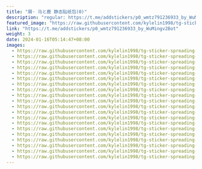 ```yaml
---
title: "屑· 马と鹿 静态贴纸包(0)"
description: "regular: https://t.me/addstickers/p0_wmtz791236933_by_WuMingv2Bot"
featured_image: "https://raw.githubusercontent.com/kylelin1998/tg-sticker-spreading-worldwide-images/main/img/42a5437f-d2e5-4794-baf6-dce6666e74e5.jpg"
link: "https://t.me/addstickers/p0_wmtz791236933_by_WuMingv2Bot"
weight: 3
date: 2024-01-16T05:14:47+08:00
images:
  - https://raw.githubusercontent.com/kylelin1998/tg-sticker-spreading-worldwide-images/main/img/42a5437f-d2e5-4794-baf6-dce6666e74e5.jpg
  - https://raw.githubusercontent.com/kylelin1998/tg-sticker-spreading-worldwide-images/main/img/212b5ccf-6c37-40c0-8277-1e37f49ab0a4.jpg
  - https://raw.githubusercontent.com/kylelin1998/tg-sticker-spreading-worldwide-images/main/img/cf3e3cf5-9542-444d-9976-3716e9d74b3c.jpg
  - https://raw.githubusercontent.com/kylelin1998/tg-sticker-spreading-worldwide-images/main/img/2e353dda-b1c3-49d2-a212-0b4d12466c32.jpg
  - https://raw.githubusercontent.com/kylelin1998/tg-sticker-spreading-worldwide-images/main/img/7ae0acde-5c26-439a-9b99-4a6718dbc3c3.jpg
  - https://raw.githubusercontent.com/kylelin1998/tg-sticker-spreading-worldwide-images/main/img/ad28397e-76b6-45d8-b7c9-6a974b0cf3cf.jpg
  - https://raw.githubusercontent.com/kylelin1998/tg-sticker-spreading-worldwide-images/main/img/c09e3073-9b76-4723-8e84-909df15523e9.jpg
  - https://raw.githubusercontent.com/kylelin1998/tg-sticker-spreading-worldwide-images/main/img/bea2188a-80a2-423d-b7d6-4a61e4b1004a.jpg
  - https://raw.githubusercontent.com/kylelin1998/tg-sticker-spreading-worldwide-images/main/img/368a41dd-5f53-45d1-874a-ee3578834bdf.jpg
  - https://raw.githubusercontent.com/kylelin1998/tg-sticker-spreading-worldwide-images/main/img/40b3894b-5fc5-4af7-8e16-c5e454d39b8f.jpg
  - https://raw.githubusercontent.com/kylelin1998/tg-sticker-spreading-worldwide-images/main/img/acd2a1e7-d1e9-47a6-9253-0351bfb93f59.jpg
  - https://raw.githubusercontent.com/kylelin1998/tg-sticker-spreading-worldwide-images/main/img/40b7dccc-3252-4f19-8516-2e41f0957f0d.jpg
  - https://raw.githubusercontent.com/kylelin1998/tg-sticker-spreading-worldwide-images/main/img/73a10988-20be-4345-b0c2-711f71b8ac61.jpg
  - https://raw.githubusercontent.com/kylelin1998/tg-sticker-spreading-worldwide-images/main/img/816216c7-a4af-487e-9b3a-3eaf69534af3.jpg
  - https://raw.githubusercontent.com/kylelin1998/tg-sticker-spreading-worldwide-images/main/img/3c0ef242-a1c0-47c1-8cd3-04955ce48170.jpg
  - https://raw.githubusercontent.com/kylelin1998/tg-sticker-spreading-worldwide-images/main/img/c13dbe48-c49c-48e7-9c2d-164a43671bc9.jpg
  - https://raw.githubusercontent.com/kylelin1998/tg-sticker-spreading-worldwide-images/main/img/15273e47-23ed-42b7-a40b-782730dd335f.jpg
  - https://raw.githubusercontent.com/kylelin1998/tg-sticker-spreading-worldwide-images/main/img/66679796-7fe2-4027-b325-a5b261f2dcea.jpg
  - https://raw.githubusercontent.com/kylelin1998/tg-sticker-spreading-worldwide-images/main/img/2ccfd7b6-302a-4fec-b9b5-ede496ca8aab.jpg
  - https://raw.githubusercontent.com/kylelin1998/tg-sticker-spreading-worldwide-images/main/img/384466da-d73a-430b-9fbf-a4f8f5e7ef57.jpg
---
```

